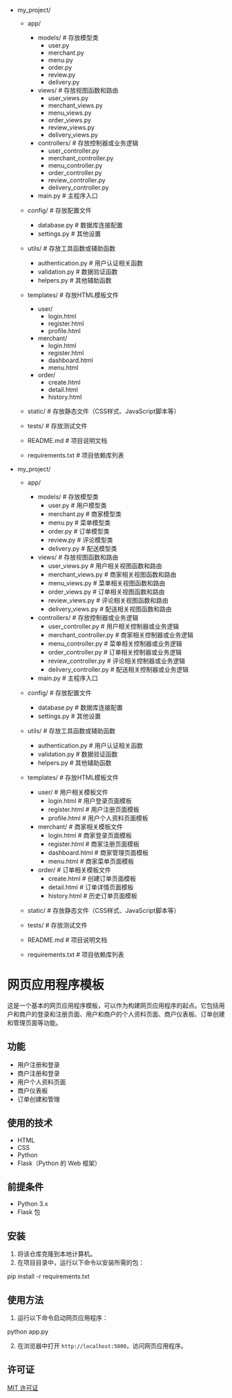 - my_project/
    - app/
        - models/                 # 存放模型类
            - user.py
            - merchant.py
            - menu.py
            - order.py
            - review.py
            - delivery.py
        - views/                  # 存放视图函数和路由
            - user_views.py
            - merchant_views.py
            - menu_views.py
            - order_views.py
            - review_views.py
            - delivery_views.py
        - controllers/            # 存放控制器或业务逻辑
            - user_controller.py
            - merchant_controller.py
            - menu_controller.py
            - order_controller.py
            - review_controller.py
            - delivery_controller.py
        - main.py                 # 主程序入口

    - config/                   # 存放配置文件
        - database.py             # 数据库连接配置
        - settings.py             # 其他设置

    - utils/                    # 存放工具函数或辅助函数
        - authentication.py       # 用户认证相关函数
        - validation.py           # 数据验证函数
        - helpers.py              # 其他辅助函数

    - templates/                # 存放HTML模板文件
        - user/
            - login.html
            - register.html
            - profile.html
        - merchant/
            - login.html
            - register.html
            - dashboard.html
            - menu.html
        - order/
            - create.html
            - detail.html
            - history.html

    - static/                   # 存放静态文件（CSS样式、JavaScript脚本等）

    - tests/                    # 存放测试文件

    - README.md                 # 项目说明文档
    - requirements.txt          # 项目依赖库列表








- my_project/
    - app/
        - models/                 # 存放模型类
            - user.py               # 用户模型类
            - merchant.py           # 商家模型类
            - menu.py               # 菜单模型类
            - order.py              # 订单模型类
            - review.py             # 评论模型类
            - delivery.py           # 配送模型类
        - views/                  # 存放视图函数和路由
            - user_views.py         # 用户相关视图函数和路由
            - merchant_views.py     # 商家相关视图函数和路由
            - menu_views.py         # 菜单相关视图函数和路由
            - order_views.py        # 订单相关视图函数和路由
            - review_views.py       # 评论相关视图函数和路由
            - delivery_views.py     # 配送相关视图函数和路由
        - controllers/            # 存放控制器或业务逻辑
            - user_controller.py    # 用户相关控制器或业务逻辑
            - merchant_controller.py # 商家相关控制器或业务逻辑
            - menu_controller.py    # 菜单相关控制器或业务逻辑
            - order_controller.py   # 订单相关控制器或业务逻辑
            - review_controller.py  # 评论相关控制器或业务逻辑
            - delivery_controller.py # 配送相关控制器或业务逻辑
        - main.py                 # 主程序入口

    - config/                   # 存放配置文件
        - database.py             # 数据库连接配置
        - settings.py             # 其他设置

    - utils/                    # 存放工具函数或辅助函数
        - authentication.py       # 用户认证相关函数
        - validation.py           # 数据验证函数
        - helpers.py              # 其他辅助函数

    - templates/                # 存放HTML模板文件
        - user/                   # 用户相关模板文件
            - login.html            # 用户登录页面模板
            - register.html         # 用户注册页面模板
            - profile.html          # 用户个人资料页面模板
        - merchant/               # 商家相关模板文件
            - login.html            # 商家登录页面模板
            - register.html         # 商家注册页面模板
            - dashboard.html        # 商家管理页面模板
            - menu.html             # 商家菜单页面模板
        - order/                  # 订单相关模板文件
            - create.html           # 创建订单页面模板
            - detail.html           # 订单详情页面模板
            - history.html          # 历史订单页面模板

    - static/                   # 存放静态文件（CSS样式、JavaScript脚本等）

    - tests/                    # 存放测试文件

    - README.md                 # 项目说明文档
    - requirements.txt          # 项目依赖库列表









# 网页应用程序模板

这是一个基本的网页应用程序模板，可以作为构建网页应用程序的起点。它包括用户和商户的登录和注册页面、用户和商户的个人资料页面、商户仪表板、订单创建和管理页面等功能。

## 功能

- 用户注册和登录
- 商户注册和登录
- 用户个人资料页面
- 商户仪表板
- 订单创建和管理

## 使用的技术

- HTML
- CSS
- Python
- Flask（Python 的 Web 框架）

## 前提条件

- Python 3.x
- Flask 包

## 安装

1. 将该仓库克隆到本地计算机。
2. 在项目目录中，运行以下命令以安装所需的包：

pip install -r requirements.txt


## 使用方法

1. 运行以下命令启动网页应用程序：

python app.py


2. 在浏览器中打开 `http://localhost:5000`，访问网页应用程序。

## 许可证

[MIT 许可证](LICENSE)





















